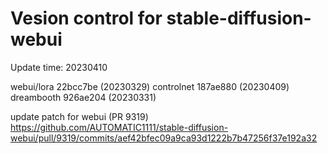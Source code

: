 # Vesion control for stable-diffusion-webui

Update time: 20230410

webui/lora 22bcc7be (20230329)
controlnet 187ae880 (20230409)
dreambooth 926ae204 (20230331)

update patch for webui (PR 9319)
    https://github.com/AUTOMATIC1111/stable-diffusion-webui/pull/9319/commits/aef42bfec09a9ca93d1222b7b47256f37e192a32